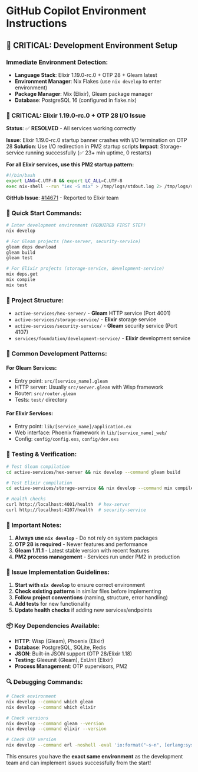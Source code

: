 # GitHub Copilot Environment Instructions

## 🎯 **CRITICAL: Development Environment Setup**

### **Immediate Environment Detection:**
- **Language Stack**: Elixir 1.19.0-rc.0 + OTP 28 + Gleam latest
- **Environment Manager**: Nix Flakes (use `nix develop` to enter environment)
- **Package Manager**: Mix (Elixir), Gleam package manager
- **Database**: PostgreSQL 16 (configured in flake.nix)

### **🚨 CRITICAL: Elixir 1.19.0-rc.0 + OTP 28 I/O Issue**

**Status**: ✅ **RESOLVED** - All services working correctly

**Issue**: Elixir 1.19.0-rc.0 startup banner crashes with I/O termination on OTP 28
**Solution**: Use I/O redirection in PM2 startup scripts
**Impact**: Storage-service running successfully (✅ 23+ min uptime, 0 restarts)

**For all Elixir services, use this PM2 startup pattern:**
```bash
#!/bin/bash
export LANG=C.UTF-8 && export LC_ALL=C.UTF-8
exec nix-shell --run "iex -S mix" > /tmp/logs/stdout.log 2> /tmp/logs/stderr.log
```

**GitHub Issue**: [#14671](https://github.com/elixir-lang/elixir/issues/14671) - Reported to Elixir team

### **🚀 Quick Start Commands:**
```bash
# Enter development environment (REQUIRED FIRST STEP)
nix develop

# For Gleam projects (hex-server, security-service)
gleam deps download
gleam build
gleam test

# For Elixir projects (storage-service, development-service)
mix deps.get
mix compile  
mix test
```

### **📁 Project Structure:**
- `active-services/hex-server/` - **Gleam** HTTP service (Port 4001)
- `active-services/storage-service/` - **Elixir** storage service  
- `active-services/security-service/` - **Gleam** security service (Port 4107)
- `services/foundation/development-service/` - **Elixir** development service

### **🔧 Common Development Patterns:**

#### **For Gleam Services:**
- Entry point: `src/[service_name].gleam`
- HTTP server: Usually `src/server.gleam` with Wisp framework
- Router: `src/router.gleam`
- Tests: `test/` directory

#### **For Elixir Services:**
- Entry point: `lib/[service_name]/application.ex`
- Web interface: Phoenix framework in `lib/[service_name]_web/`
- Config: `config/config.exs`, `config/dev.exs`

### **🧪 Testing & Verification:**
```bash
# Test Gleam compilation
cd active-services/hex-server && nix develop --command gleam build

# Test Elixir compilation  
cd active-services/storage-service && nix develop --command mix compile

# Health checks
curl http://localhost:4001/health  # hex-server
curl http://localhost:4107/health  # security-service
```

### **🚨 Important Notes:**
1. **Always use `nix develop`** - Do not rely on system packages
2. **OTP 28 is required** - Newer features and performance
3. **Gleam 1.11.1** - Latest stable version with recent features
4. **PM2 process management** - Services run under PM2 in production

### **🎯 Issue Implementation Guidelines:**
1. **Start with `nix develop`** to ensure correct environment
2. **Check existing patterns** in similar files before implementing
3. **Follow project conventions** (naming, structure, error handling)
4. **Add tests** for new functionality
5. **Update health checks** if adding new services/endpoints

### **📦 Key Dependencies Available:**
- **HTTP**: Wisp (Gleam), Phoenix (Elixir)
- **Database**: PostgreSQL, SQLite, Redis
- **JSON**: Built-in JSON support (OTP 28/Elixir 1.18)
- **Testing**: Gleeunit (Gleam), ExUnit (Elixir)
- **Process Management**: OTP supervisors, PM2

### **🔍 Debugging Commands:**
```bash
# Check environment
nix develop --command which gleam
nix develop --command which elixir

# Check versions
nix develop --command gleam --version
nix develop --command elixir --version

# Check OTP version
nix develop --command erl -noshell -eval 'io:format("~s~n", [erlang:system_info(otp_release)]), halt().'
```

This ensures you have the **exact same environment** as the development team and can implement issues successfully from the start!